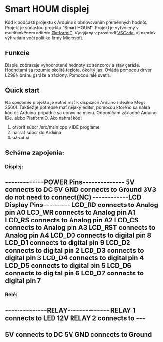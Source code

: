 # Smart HOUM displej


Kód k podčasti projektu k Arduinu s obnovovaním premenných hodnôt. Projekt je súčasťou projektu "Smart HOUM".
Projekt je vytvorený v multifunkčnom editore [PlatformIO](https://platformio.org). Vyvýjaný v prostredí [VSCode](https://visualstudio.com), aj napriek výhradám voči politike firmy Microsoft.

## Funkcie
Displej zobrazuje vyhodnotené hodnoty zo senzorov a stav garáže. Hodnotami sa rozumie okolitá teplota, okolitý jas.
Ovláda pomocou driver L298N bránu garáže a záclony. Pomocou relé svetlá.

## Quick start

Na spustenie projektu je nutné mať k dispozícii Arduino (ideálne Mega 2560). Taktiež je potrebné mať nejaký editor, pomocou ktorého sa nahrá kód do Arduina, prípadne sa upraví na mieru. Odporúčam základné Arduino IDe, alebo PlatformIO.
Ako nahrať kód:
1. otvoriť súbor /src/main.cpp v IDE programe
2. nahrať súbor do Arduina
3. užívať si

## Schéma zapojenia:

### Displej:
-------------POWER Pins--------------
   5V  connects to DC 5V
   GND connects to Ground
   3V3 do not need to connect(NC)
------------LCD Display Pins---------
   LCD_RD   connects to Analog pin A0
   LCD_WR   connects to Analog pin A1
   LCD_RS   connects to Analog pin A2
   LCD_CS   connects to Analog pin A3
   LCD_RST  connects to Analog pin A4
   LCD_D0   connects to digital pin 8
   LCD_D1   connects to digital pin 9
   LCD_D2   connects to digital pin 2
   LCD_D3   connects to digital pin 3
   LCD_D4   connects to digital pin 4
   LCD_D5   connects to digital pin 5
   LCD_D6   connects to digital pin 6
   LCD_D7   connects to digital pin 7
-------------------------------------

### Relé:
--------------RELAY--------------
   RELAY 1 connects to LED 12V
   RELAY 2 connects to ---
---------------------------------
   5V  connects to DC 5V
   GND connects to Ground
---------------------------------